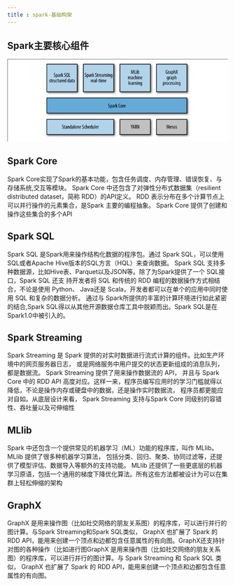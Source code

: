 ```yaml
---
title : spark-基础构架 
---
```


## Spark主要核心组件
![](spark-基础构架/spark-architecture.png)

## Spark Core

Spark Core实现了Spark的基本功能，包含任务调度、内存管理、错误恢复、与存储系统,交互等模块。
Spark Core 中还包含了对弹性分布式数据集（resilient distributed dataset，简称 RDD）的API定义。 
RDD 表示分布在多个计算节点上可以并行操作的元素集合，是Spark 主要的编程抽象。 Spark Core 提供了创建和操作这些集合的多个API

## Spark SQL
Spark SQL 是Spark用来操作结构化数据的程序包。通过 Spark SQL，可以使用SQL或者Apache Hive版本的SQL方言（HQL）来查询数据。 
Spark SQL 支持多种数据源，比如Hive表、Parquet以及JSON等。除了为Spark提供了一个 SQL接口，Spark SQL 还支
持开发者将 SQL 和传统的 RDD 编程的数据操作方式相结合，不论是使用 Python、 Java还是 Scala，开发者都可以在单个的应用中同时使用 SQL 和复杂的数据分析。
通过与 Spark所提供的丰富的计算环境进行如此紧密的结合,Spark SQL得以从其他开源数据仓库工具中脱颖而出。Spark SQL是在Spark1.0中被引入的。

## Spark Streaming
Spark Streaming 是 Spark 提供的对实时数据进行流式计算的组件。比如生产环境中的网页服务器日志， 或是网络服务中用户提交的状态更新组成的消息队列，都是数据流。 
Spark Streaming 提供了用来操作数据流的 API， 并且与 Spark Core 中的 RDD API 高度对应。这样一来，程序员编写应用时的学习门槛就得以降低，不论是操作内存或硬盘中的数据，还是操作实时数据流， 程序员都更能应对自如。从底层设计来看， Spark Streaming 支持与Spark Core 同级别的容错性、吞吐量以及可伸缩性

## MLlib
Spark 中还包含一个提供常见的机器学习（ML）功能的程序库，叫作 MLlib。 MLlib 提供了很多种机器学习算法， 包括分类、回归、聚类、协同过滤等，还提供了模型评估、数据导入等额外的支持功能。 MLlib 还提供了一些更底层的机器学习原语，包括一个通用的梯度下降优化算法。所有这些方法都被设计为可以在集群上轻松伸缩的架构

## GraphX
GraphX 是用来操作图（比如社交网络的朋友关系图）的程序库，可以进行并行的图计算。与Spark Streaming和Spark SQL类似， GraphX 也扩展了 Spark 的 RDD API，能用来创建一个顶点和边都包含任意属性的有向图。GraphX还支持针对图的各种操作（比如进行图GraphX 是用来操作图（比如社交网络的朋友关系图）的程序库，可以进行并行的图计算。与 Spark Streaming 和 Spark SQL 类似， GraphX 也扩展了 Spark 的 RDD API，能用来创建一个顶点和边都包含任意属性的有向图。   